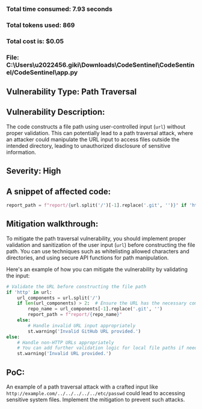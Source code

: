 ### Total time consumed: 7.93 seconds
### Total tokens used: 869
### Total cost is: $0.05
### File: C:\Users\u2022456.giki\Downloads\CodeSentinel\CodeSentinel/CodeSentinel\app.py
## Vulnerability Type: Path Traversal
## Vulnerability Description:
The code constructs a file path using user-controlled input (`url`) without proper validation. This can potentially lead to a path traversal attack, where an attacker could manipulate the URL input to access files outside the intended directory, leading to unauthorized disclosure of sensitive information.
## Severity: High
## A snippet of affected code:
```python
report_path = f"report/{url.split('/')[-1].replace('.git', '')}" if 'http' in url else f"report/{os.path.basename(url)}"
```
## Mitigation walkthrough:
To mitigate the path traversal vulnerability, you should implement proper validation and sanitization of the user input (`url`) before constructing the file path. You can use techniques such as whitelisting allowed characters and directories, and using secure API functions for path manipulation.

Here's an example of how you can mitigate the vulnerability by validating the input:
```python
# Validate the URL before constructing the file path
if 'http' in url:
    url_components = url.split('/')
    if len(url_components) > 2:  # Ensure the URL has the necessary components
        repo_name = url_components[-1].replace('.git', '')
        report_path = f"report/{repo_name}"
    else:
        # Handle invalid URL input appropriately
        st.warning('Invalid GitHub URL provided.')
else:
    # Handle non-HTTP URLs appropriately
    # You can add further validation logic for local file paths if needed
    st.warning('Invalid URL provided.')
```
## PoC:
An example of a path traversal attack with a crafted input like `http://example.com/../../../../../etc/passwd` could lead to accessing sensitive system files. Implement the mitigation to prevent such attacks.



